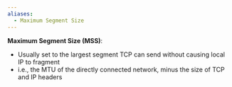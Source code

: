 ```yaml
---
aliases:
  - Maximum Segment Size
---
```

**Maximum Segment Size (MSS)**:
- Usually set to the largest segment TCP can send without causing local IP to fragment
- i.e., the MTU of the directly connected network, minus the size of TCP and IP headers
